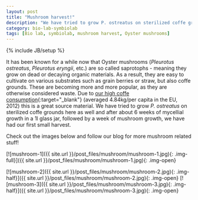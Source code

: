 ```yaml
---
layout: post
title: "Mushroom harvest!"
description: "We have tried to grow P. ostreatus on sterilized coffe grounds here as well and after about 6 weeks of mycellial growth in a 1l glass jar, followed by a week of mushroom growth, we have had our first small mushroom harvest."
category: bio-lab-symbiolab
tags: [Bio lab, symbiolab, mushroom harvest, Oyster mushrooms]
---
```

{% include JB/setup %}

It has been known for a while now that Oyster mushrooms (*Pleurotus ostreatus*, *Pleurotus eryngii*, etc.) are so called saprotophs - meaning they grow on dead or decaying organic materials. As a result, they are easy to cultivate on various substrates such as grain berries or straw, but also coffe grounds. These are becoming more and more popular, as they are otherwise considered waste. Due to [our high coffe consumption](http://www.ecf-coffee.org/images/European_Coffee_Report_2013-14.pdf){:target="_blank"} (averaged 4.84kg/per capita in the EU, 2012) this is a great source material. We have tried to grow *P. ostreatus* on sterilized coffe grounds here as well and after about 6 weeks of mycellial growth in a 1l glass jar, followed by a week of mushroom growth, we have had our first small harvest.

Check out the images below and follow our blog for more mushroom related stuff!

[![mushroom-1]({{ site.url }}/post_files/mushroom/mushroom-1.jpg){: .img-full}]({{ site.url }}/post_files/mushroom/mushroom-1.jpg){: .img-open}

[![mushroom-2]({{ site.url }}/post_files/mushroom/mushroom-2.jpg){: .img-half}]({{ site.url }}/post_files/mushroom/mushroom-2.jpg){: .img-open}
[![mushroom-3]({{ site.url }}/post_files/mushroom/mushroom-3.jpg){: .img-half}]({{ site.url }}/post_files/mushroom/mushroom-3.jpg){: .img-open}



